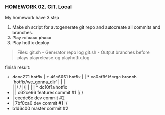 ### HOMEWORK 02. GIT. Local

My homework have 3 step
1. Make sh script for autogenerate git repo and autocreate all commits and branches.
2. Play release phase
3. Play hotfix deploy

>Files:
git.sh - Generator repo
log git.sh - Output branches before plays
playrelease.log
playhotfix.log

finish result:
* dcce271 hotfix
| * 46e6651 hotfix
| | *   ea9cf8f Merge branch 'hotfix/we_gonna_die'
| | |\
| |/ /
|/| |
| | * dc10f1a hotfix
* | | c62ce66 features commit #1
|/ /
* | ceede6c dev commit #2
* | 7bf0ca0 dev commit #1
|/
* b1d6c00 master commit #2

